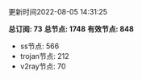 更新时间2022-08-05 14:31:25

**总订阅: 73**
**总节点: 1748**
**有效节点: 848**
- ss节点: 566
- trojan节点: 212
- v2ray节点: 70
